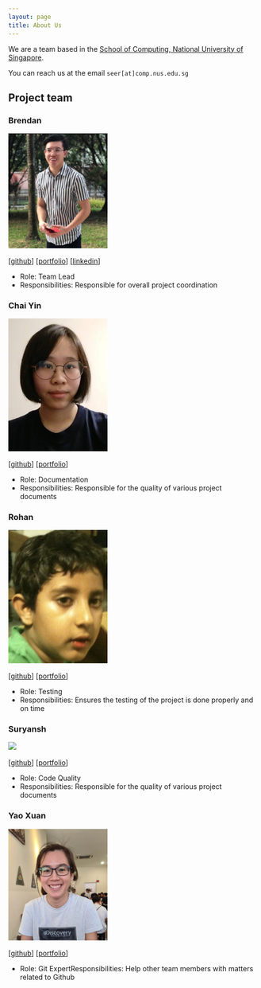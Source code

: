 ```yaml
---
layout: page
title: About Us
---
```


We are a team based in the [School of Computing, National University of Singapore](http://www.comp.nus.edu.sg).

You can reach us at the email `seer[at]comp.nus.edu.sg`

## Project team

### Brendan

<img src="images/brendanneojw.png" width="200px">

[[github](https://github.com/brendanneojw)]
[[portfolio](team/brendanneojw.md)]
[[linkedin](https://www.linkedin.com/in/brendan-neo-jia-wei-a1a949217/)]

* Role: Team Lead
* Responsibilities: Responsible for overall project coordination

### Chai Yin

<img src="images/KumChaiYin.png" width="200px">

[[github](http://github.com/KumChaiYin)]
[[portfolio](team/KumChaiYin.md)]

* Role: Documentation
* Responsibilities: Responsible for the quality of various project documents

### Rohan

<img src="images/RSXIX.png" width="200px">

[[github](http://github.com/RSXIX)]
[[portfolio](team/RSXIX.md)]

* Role: Testing
* Responsibilities: Ensures the testing of the project is done properly and on time

### Suryansh

<img src="images/suryanshkushwaha.png" width="200px">

[[github](http://github.com/suryanshkushwaha)]
[[portfolio](team/suryanshkushwaha.md)]

* Role: Code Quality
* Responsibilities: Responsible for the quality of various project documents

### Yao Xuan

<img src="images/cyaoxuan.png" width="200px">

[[github](http://github.com/cyaoxuan)]
[[portfolio](team/cyaoxuan.md)]

* Role: Git ExpertResponsibilities: Help other team members with matters related to Github
